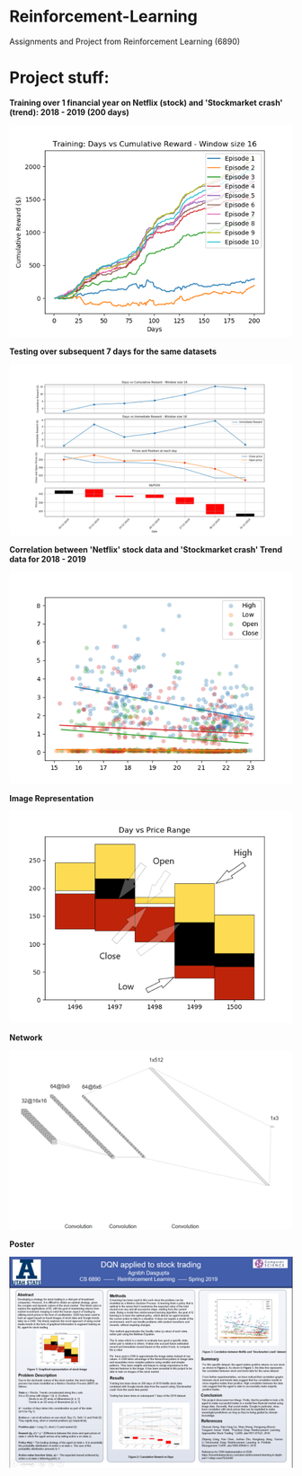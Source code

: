 # Reinforcement-Learning
Assignments and Project from Reinforcement Learning (6890)


<h1>Project stuff:</h1>

**Training over 1 financial year on Netflix (stock) and 'Stockmarket crash' (trend): 2018 - 2019 (200 days)**

![Training on Netflix (stock) and 'Stockmarket crash' (trend): 2018 - 2019)](/Project/images/train.png)


**Testing over subsequent 7 days for the same datasets**

![Testing on subsequent 7 days](/Project/images/test.png)


**Correlation between 'Netflix' stock data and 'Stockmarket crash' Trend data for 2018 - 2019**

![Correlation between 'Netflix' stock data and 'Stockmarket crash' Trend data for 2018 - 2019](/Project/images/correlation.png)

**Image Representation**

![Image Representation](/Project/images/Figure_1_Edited.png)


**Network**

![Network](/Project/images/CNN_arch.png)


**Poster**

![Poster](/Project/images/Agnibh_Dasgupta_poster.png)

